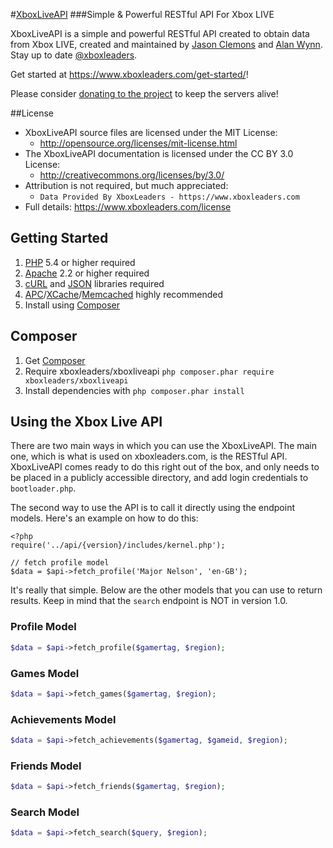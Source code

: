 #[XboxLiveAPI](https://www.xboxleaders.com)
###Simple & Powerful RESTful API For Xbox LIVE

XboxLiveAPI is a simple and powerful RESTful API created to obtain data from Xbox LIVE, created and
maintained by [Jason Clemons](http://twitter.com/jasonclemons) and [Alan Wynn](http://twitter.com/djekl).
Stay up to date [@xboxleaders](http://twitter.com/xboxleaders).

Get started at https://www.xboxleaders.com/get-started/!

Please consider [donating to the project](https://www.paypal.com/cgi-bin/webscr?cmd=_s-xclick&hosted_button_id=6ZHLXELDHACX6) to keep the servers alive!

##License
- XboxLiveAPI source files are licensed under the MIT License:
  - http://opensource.org/licenses/mit-license.html
- The XboxLiveAPI documentation is licensed under the CC BY 3.0 License:
  - http://creativecommons.org/licenses/by/3.0/
- Attribution is not required, but much appreciated:
  - `Data Provided By XboxLeaders - https://www.xboxleaders.com`
- Full details: https://www.xboxleaders.com/license

## Getting Started
  1. [PHP](http://php.net/downloads.php) 5.4 or higher required
  2. [Apache](http://httpd.apache.org) 2.2 or higher required
  3. [cURL](http://php.net/curl) and [JSON](http://pecl.php.net/package/json) libraries required
  4. [APC](http://pecl.php.net/package/apc)/[XCache](http://xcache.lighttpd.net)/[Memcached](http://memcached.org) highly recommended
  5. Install using [Composer](http://getcomposer.org)

## Composer
  1. Get [Composer](http://getcomposer.org)
  2. Require xboxleaders/xboxliveapi `php composer.phar require xboxleaders/xboxliveapi`
  3. Install dependencies with `php composer.phar install`


## Using the Xbox Live API
There are two main ways in which you can use the XboxLiveAPI. The main one, which is what
is used on xboxleaders.com, is the RESTful API. XboxLiveAPI comes ready to do this right
out of the box, and only needs to be placed in a publicly accessible directory, and add
login credentials to `bootloader.php`.

The second way to use the API is to call it directly using the endpoint models. Here's
an example on how to do this:

    <?php
    require('../api/{version}/includes/kernel.php');
    
    // fetch profile model
    $data = $api->fetch_profile('Major Nelson', 'en-GB');

It's really that simple. Below are the other models that you can use to return results. Keep
in mind that the `search` endpoint is NOT in version 1.0.

### Profile Model

```php
$data = $api->fetch_profile($gamertag, $region);
```

### Games Model

```php
$data = $api->fetch_games($gamertag, $region);
```

### Achievements Model

```php
$data = $api->fetch_achievements($gamertag, $gameid, $region);
```

### Friends Model

```php
$data = $api->fetch_friends($gamertag, $region);
```

### Search Model

```php
$data = $api->fetch_search($query, $region);
```
